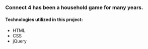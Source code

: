 ### Connect 4 has been a household game for many years.

#### Technologies utilized in this project:
* HTML
* CSS
* jQuery


